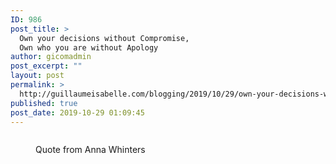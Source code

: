 ```yaml
---
ID: 986
post_title: >
  Own your decisions without Compromise,
  Own who you are without Apology
author: gicomadmin
post_excerpt: ""
layout: post
permalink: >
  http://guillaumeisabelle.com/blogging/2019/10/29/own-your-decisions-without-compromise-own-who-you-are-without-compromise/
published: true
post_date: 2019-10-29 01:09:45
---
```

<!-- wp:image {"id":987} --><figure class="wp-block-image">

<img src="http://guillaumeisabelle.com/blogging/wp-content/uploads/sites/10/2019/10/image-8.png" alt="" class="wp-image-987" /><figcaption>Quote from Anna Whinters</figcaption></figure> <!-- /wp:image -->